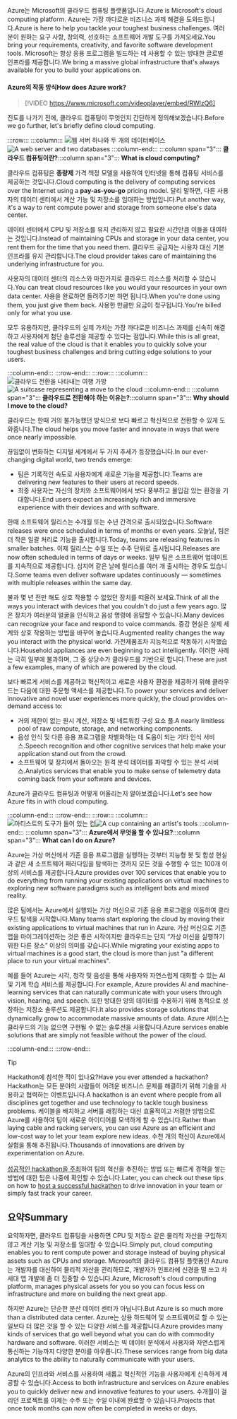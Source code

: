 <span data-ttu-id="75dd6-101">Azure는 Microsoft의 클라우드 컴퓨팅 플랫폼입니다.</span><span class="sxs-lookup"><span data-stu-id="75dd6-101">Azure is Microsoft's cloud computing platform.</span></span> <span data-ttu-id="75dd6-102">Azure는 가장 까다로운 비즈니스 과제 해결을 도와드립니다.</span><span class="sxs-lookup"><span data-stu-id="75dd6-102">Azure is here to help you tackle your toughest business challenges.</span></span> <span data-ttu-id="75dd6-103">여러분이 원하는 요구 사항, 창의력, 선호하는 소프트웨어 개발 도구를 가져오세요.</span><span class="sxs-lookup"><span data-stu-id="75dd6-103">You bring your requirements, creativity, and favorite software development tools.</span></span> <span data-ttu-id="75dd6-104">Microsoft는 항상 응용 프로그램을 빌드하는 데 사용할 수 있는 방대한 글로벌 인프라를 제공합니다.</span><span class="sxs-lookup"><span data-stu-id="75dd6-104">We bring a massive global infrastructure that's always available for you to build your applications on.</span></span>

#### <a name="how-does-azure-work"></a><span data-ttu-id="75dd6-105">Azure의 작동 방식</span><span class="sxs-lookup"><span data-stu-id="75dd6-105">How does Azure work?</span></span>

> [!VIDEO https://www.microsoft.com/videoplayer/embed/RWlzQ6]

<span data-ttu-id="75dd6-106">진도를 나가기 전에, 클라우드 컴퓨팅이 무엇인지 간단하게 정의해보겠습니다.</span><span class="sxs-lookup"><span data-stu-id="75dd6-106">Before we go further, let's briefly define cloud computing.</span></span>

:::row:::
  :::column:::
    <span data-ttu-id="75dd6-107">![웹 서버 하나와 두 개의 데이터베이스](../media/2-cloud-computing.png)</span><span class="sxs-lookup"><span data-stu-id="75dd6-107">![A web server and two databases](../media/2-cloud-computing.png)</span></span>
  :::column-end:::
    <span data-ttu-id="75dd6-108">:::column span="3"::: **클라우드 컴퓨팅이란?**</span><span class="sxs-lookup"><span data-stu-id="75dd6-108">:::column span="3"::: **What is cloud computing?**</span></span>

<span data-ttu-id="75dd6-109">클라우드 컴퓨팅은 **종량제** 가격 책정 모델을 사용하여 인터넷을 통해 컴퓨팅 서비스를 제공하는 것입니다.</span><span class="sxs-lookup"><span data-stu-id="75dd6-109">Cloud computing is the delivery of computing services over the Internet using a **pay-as-you-go** pricing model.</span></span> <span data-ttu-id="75dd6-110">달리 말하면, 다른 사용자의 데이터 센터에서 계산 기능 및 저장소를 임대하는 방법입니다.</span><span class="sxs-lookup"><span data-stu-id="75dd6-110">Put another way, it's a way to rent compute power and storage from someone else's data center.</span></span>

<span data-ttu-id="75dd6-111">데이터 센터에서 CPU 및 저장소를 유지 관리하지 않고 필요한 시간만큼 이들을 대여하는 것입니다.</span><span class="sxs-lookup"><span data-stu-id="75dd6-111">Instead of maintaining CPUs and storage in your data center, you rent them for the time that you need them.</span></span> <span data-ttu-id="75dd6-112">클라우드 공급자는 사용자 대신 기본 인프라를 유지 관리합니다.</span><span class="sxs-lookup"><span data-stu-id="75dd6-112">The cloud provider takes care of maintaining the underlying infrastructure for you.</span></span>

<span data-ttu-id="75dd6-113">사용자의 데이터 센터의 리소스와 마찬가지로 클라우드 리소스를 처리할 수 있습니다.</span><span class="sxs-lookup"><span data-stu-id="75dd6-113">You can treat cloud resources like you would your resources in your own data center.</span></span> <span data-ttu-id="75dd6-114">사용을 완료하면 돌려주기만 하면 됩니다.</span><span class="sxs-lookup"><span data-stu-id="75dd6-114">When you're done using them, you just give them back.</span></span> <span data-ttu-id="75dd6-115">사용한 만큼만 요금이 청구됩니다.</span><span class="sxs-lookup"><span data-stu-id="75dd6-115">You're billed only for what you use.</span></span>

<span data-ttu-id="75dd6-116">모두 유용하지만, 클라우드의 실제 가치는 가장 까다로운 비즈니스 과제를 신속히 해결하고 사용자에게 첨단 솔루션을 제공할 수 있다는 점입니다.</span><span class="sxs-lookup"><span data-stu-id="75dd6-116">While this is all great, the real value of the cloud is that it enables you to quickly solve your toughest business challenges and bring cutting edge solutions to your users.</span></span>

  :::column-end:::
:::row-end:::
:::row:::
  :::column:::
    <span data-ttu-id="75dd6-117">![클라우드 전환을 나타내는 여행 가방](../media/2-why-cloud.png)</span><span class="sxs-lookup"><span data-stu-id="75dd6-117">![A suitcase representing a move to the cloud](../media/2-why-cloud.png)</span></span>
  :::column-end:::
    <span data-ttu-id="75dd6-118">:::column span="3"::: **클라우드로 전환해야 하는 이유는?**</span><span class="sxs-lookup"><span data-stu-id="75dd6-118">:::column span="3"::: **Why should I move to the cloud?**</span></span>

<span data-ttu-id="75dd6-119">클라우드는 한때 거의 불가능했던 방식으로 보다 빠르고 혁신적으로 전환할 수 있게 도와줍니다.</span><span class="sxs-lookup"><span data-stu-id="75dd6-119">The cloud helps you move faster and innovate in ways that were once nearly impossible.</span></span>

<span data-ttu-id="75dd6-120">끊임없이 변화하는 디지털 세계에서 두 가지 추세가 등장했습니다.</span><span class="sxs-lookup"><span data-stu-id="75dd6-120">In our ever-changing digital world, two trends emerge:</span></span>

* <span data-ttu-id="75dd6-121">팀은 기록적인 속도로 사용자에게 새로운 기능을 제공합니다.</span><span class="sxs-lookup"><span data-stu-id="75dd6-121">Teams are delivering new features to their users at record speeds.</span></span>
* <span data-ttu-id="75dd6-122">최종 사용자는 자신의 장치와 소프트웨어에서 보다 풍부하고 몰입감 있는 환경을 기대합니다.</span><span class="sxs-lookup"><span data-stu-id="75dd6-122">End users expect an increasingly rich and immersive experience with their devices and with software.</span></span>

<span data-ttu-id="75dd6-123">한때 소프트웨어 릴리스는 수개월 또는 수년 간격으로 출시되었습니다.</span><span class="sxs-lookup"><span data-stu-id="75dd6-123">Software releases were once scheduled in terms of months or even years.</span></span> <span data-ttu-id="75dd6-124">오늘날, 팀은 더 작은 일괄 처리로 기능을 출시합니다.</span><span class="sxs-lookup"><span data-stu-id="75dd6-124">Today, teams are releasing features in smaller batches.</span></span> <span data-ttu-id="75dd6-125">이제 릴리스는 수일 또는 수주 단위로 출시됩니다.</span><span class="sxs-lookup"><span data-stu-id="75dd6-125">Releases are now often scheduled in terms of days or weeks.</span></span> <span data-ttu-id="75dd6-126">일부 팀은 소프트웨어 업데이트를 지속적으로 제공합니다. 심지어 같은 날에 릴리스를 여러 개 출시하는 경우도 있습니다.</span><span class="sxs-lookup"><span data-stu-id="75dd6-126">Some teams even deliver software updates continuously &mdash; sometimes with multiple releases within the same day.</span></span>

<span data-ttu-id="75dd6-127">불과 몇 년 전만 해도 상호 작용할 수 없었던 장치를 떠올려 보세요.</span><span class="sxs-lookup"><span data-stu-id="75dd6-127">Think of all the ways you interact with devices that you couldn't do just a few years ago.</span></span> <span data-ttu-id="75dd6-128">많은 장치가 여러분의 얼굴을 인식하고 음성 명령에 응답할 수 있습니다.</span><span class="sxs-lookup"><span data-stu-id="75dd6-128">Many devices can recognize your face and respond to voice commands.</span></span> <span data-ttu-id="75dd6-129">증강 현실은 실제 세계와 상호 작용하는 방법을 바꾸어 놓습니다.</span><span class="sxs-lookup"><span data-stu-id="75dd6-129">Augmented reality changes the way you interact with the physical world.</span></span> <span data-ttu-id="75dd6-130">가전제품조차 지능적으로 작동하기 시작했습니다.</span><span class="sxs-lookup"><span data-stu-id="75dd6-130">Household appliances are even beginning to act intelligently.</span></span> <span data-ttu-id="75dd6-131">이러한 사례는 극히 일부에 불과하며, 그 중 상당수가 클라우드를 기반으로 합니다.</span><span class="sxs-lookup"><span data-stu-id="75dd6-131">These are just a few examples, many of which are powered by the cloud.</span></span>

<span data-ttu-id="75dd6-132">보다 빠르게 서비스를 제공하고 혁신적이고 새로운 사용자 환경을 제공하기 위해 클라우드는 다음에 대한 주문형 액세스를 제공합니다.</span><span class="sxs-lookup"><span data-stu-id="75dd6-132">To power your services and deliver innovative and novel user experiences more quickly, the cloud provides on-demand access to:</span></span>

* <span data-ttu-id="75dd6-133">거의 제한이 없는 원시 계산, 저장소 및 네트워킹 구성 요소 풀.</span><span class="sxs-lookup"><span data-stu-id="75dd6-133">A nearly limitless pool of raw compute, storage, and networking components.</span></span>
* <span data-ttu-id="75dd6-134">음성 인식 및 다른 응용 프로그램을 차별화하는 데 도움이 되는 기타 인식 서비스.</span><span class="sxs-lookup"><span data-stu-id="75dd6-134">Speech recognition and other cognitive services that help make your application stand out from the crowd.</span></span>
* <span data-ttu-id="75dd6-135">소프트웨어 및 장치에서 돌아오는 원격 분석 데이터를 파악할 수 있는 분석 서비스.</span><span class="sxs-lookup"><span data-stu-id="75dd6-135">Analytics services that enable you to make sense of telemetry data coming back from your software and devices.</span></span>

<span data-ttu-id="75dd6-136">Azure가 클라우드 컴퓨팅과 어떻게 어울리는지 알아보겠습니다.</span><span class="sxs-lookup"><span data-stu-id="75dd6-136">Let's see how Azure fits in with cloud computing.</span></span>

  :::column-end:::
:::row-end:::
:::row:::
  :::column:::
    <span data-ttu-id="75dd6-137">![아티스트의 도구가 들어 있는 컵](../media/2-azure.png)</span><span class="sxs-lookup"><span data-stu-id="75dd6-137">![A cup containing an artist's tools](../media/2-azure.png)</span></span>
  :::column-end:::
    <span data-ttu-id="75dd6-138">:::column span="3"::: **Azure에서 무엇을 할 수 있나요?**</span><span class="sxs-lookup"><span data-stu-id="75dd6-138">:::column span="3"::: **What can I do on Azure?**</span></span>

<span data-ttu-id="75dd6-139">Azure는 가상 머신에서 기존 응용 프로그램을 실행하는 것부터 지능형 봇 및 합성 현실과 같은 새 소프트웨어 패러다임을 탐색하는 것까지 모든 것을 수행할 수 있는 100개 이상의 서비스를 제공합니다.</span><span class="sxs-lookup"><span data-stu-id="75dd6-139">Azure provides over 100 services that enable you to do everything from running your existing applications on virtual machines to exploring new software paradigms such as intelligent bots and mixed reality.</span></span>

<span data-ttu-id="75dd6-140">많은 팀에서는 Azure에서 실행되는 가상 머신으로 기존 응용 프로그램을 이동하여 클라우드 탐색을 시작합니다.</span><span class="sxs-lookup"><span data-stu-id="75dd6-140">Many teams start exploring the cloud by moving their existing applications to virtual machines that run in Azure.</span></span> <span data-ttu-id="75dd6-141">가상 머신으로 기존 앱을 마이그레이션하는 것은 좋은 시작이지만 클라우드는 단지 “가상 머신을 실행하기 위한 다른 장소” 이상의 의미를 갖습니다.</span><span class="sxs-lookup"><span data-stu-id="75dd6-141">While migrating your existing apps to virtual machines is a good start, the cloud is more than just "a different place to run your virtual machines".</span></span>

<span data-ttu-id="75dd6-142">예를 들어 Azure는 시각, 청각 및 음성을 통해 사용자와 자연스럽게 대화할 수 있는 AI 및 기계 학습 서비스를 제공합니다.</span><span class="sxs-lookup"><span data-stu-id="75dd6-142">For example, Azure provides AI and machine-learning services that can naturally communicate with your users through vision, hearing, and speech.</span></span> <span data-ttu-id="75dd6-143">또한 방대한 양의 데이터를 수용하기 위해 동적으로 성장하는 저장소 솔루션도 제공합니다.</span><span class="sxs-lookup"><span data-stu-id="75dd6-143">It also provides storage solutions that dynamically grow to accommodate massive amounts of data.</span></span> <span data-ttu-id="75dd6-144">Azure 서비스는 클라우드의 기능 없으면 구현될 수 없는 솔루션을 사용합니다.</span><span class="sxs-lookup"><span data-stu-id="75dd6-144">Azure services enable solutions that are simply not feasible without the power of the cloud.</span></span>

  :::column-end:::
:::row-end:::

> [!TIP]
> <span data-ttu-id="75dd6-145">Hackathon에 참석한 적이 있나요?</span><span class="sxs-lookup"><span data-stu-id="75dd6-145">Have you ever attended a hackathon?</span></span> <span data-ttu-id="75dd6-146">Hackathon는 모든 분야의 사람들이 어려운 비즈니스 문제를 해결하기 위해 기술을 사용하고 협력하는 이벤트입니다.</span><span class="sxs-lookup"><span data-stu-id="75dd6-146">A hackathon is an event where people from all disciplines get together and use technology to tackle tough business problems.</span></span> <span data-ttu-id="75dd6-147">케이블을 배치하고 서버를 래킹하는 대신 효율적이고 저렴한 방법으로 Azure를 사용하여 팀이 새로운 아이디어를 모색하게 할 수 있습니다.</span><span class="sxs-lookup"><span data-stu-id="75dd6-147">Rather than laying cable and racking servers, you can use Azure as an efficient and low-cost way to let your team explore new ideas.</span></span> <span data-ttu-id="75dd6-148">수천 개의 혁신이 Azure에서 실험을 통해 추진됩니다.</span><span class="sxs-lookup"><span data-stu-id="75dd6-148">Thousands of innovations are driven by experimentation on Azure.</span></span><br><br><span data-ttu-id="75dd6-149">[성공적인 hackathon을 주최](https://blogs.msdn.microsoft.com/uk_faculty_connection/2017/06/19/hosting-and-performing-hackathons/?azure-portal=true)하여 팀의 혁신을 추진하는 방법 또는 빠르게 경력을 쌓는 방법에 대한 팁은 나중에 확인할 수 있습니다.</span><span class="sxs-lookup"><span data-stu-id="75dd6-149">Later, you can check out these tips on how to [host a successful hackathon](https://blogs.msdn.microsoft.com/uk_faculty_connection/2017/06/19/hosting-and-performing-hackathons/?azure-portal=true) to drive innovation in your team or simply fast track your career.</span></span>

## <a name="summary"></a><span data-ttu-id="75dd6-150">요약</span><span class="sxs-lookup"><span data-stu-id="75dd6-150">Summary</span></span>

<span data-ttu-id="75dd6-151">요약하자면, 클라우드 컴퓨팅을 사용하면 CPU 및 저장소 같은 물리적 자산을 구입하지 않고 계산 기능 및 저장소를 임대할 수 있습니다.</span><span class="sxs-lookup"><span data-stu-id="75dd6-151">Simply put, cloud computing enables you to rent compute power and storage instead of buying physical assets such as CPUs and storage.</span></span> <span data-ttu-id="75dd6-152">Microsoft의 클라우드 컴퓨팅 플랫폼인 Azure는 개발자를 대신하여 물리적 자산을 관리하므로, 개발자가 인프라에 신경을 떨 쓰고 차세대 앱 개발에 좀 더 집중할 수 있습니다.</span><span class="sxs-lookup"><span data-stu-id="75dd6-152">Azure, Microsoft's cloud computing platform, manages physical assets for you so you can focus less on infrastructure and more on building the next great app.</span></span>

<span data-ttu-id="75dd6-153">하지만 Azure는 단순한 분산 데이터 센터가 아닙니다.</span><span class="sxs-lookup"><span data-stu-id="75dd6-153">But Azure is so much more than a distributed data center.</span></span> <span data-ttu-id="75dd6-154">Azure는 상용 하드웨어 및 소프트웨어로 할 수 있는 일보다 더 많은 것을 할 수 있는 다양한 서비스를 제공합니다.</span><span class="sxs-lookup"><span data-stu-id="75dd6-154">Azure provides many kinds of services that go well beyond what you can do with commodity hardware and software.</span></span> <span data-ttu-id="75dd6-155">이러한 서비스는 빅 데이터 분석에서 사용자와 자연스럽게 통신하는 기능까지 다양한 분야를 아우릅니다.</span><span class="sxs-lookup"><span data-stu-id="75dd6-155">These services range from big data analytics to the ability to naturally communicate with your users.</span></span>

<span data-ttu-id="75dd6-156">Azure의 인프라와 서비스를 사용하여 새롭고 혁신적인 기능을 사용자에게 신속하게 제공할 수 있습니다.</span><span class="sxs-lookup"><span data-stu-id="75dd6-156">Access to both infrastructure and services on Azure enables you to quickly deliver new and innovative features to your users.</span></span> <span data-ttu-id="75dd6-157">수개월이 걸리던 프로젝트를 이제는 수주 또는 수일 이내에 완료할 수 있습니다.</span><span class="sxs-lookup"><span data-stu-id="75dd6-157">Projects that once took months can now often be completed in weeks or days.</span></span>
